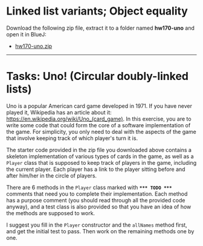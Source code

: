 # Linked list variants; Object equality

Download the following zip file, extract it to a folder named **hw170-uno** and open it in BlueJ:
- [hw170-uno.zip](hw170-uno.zip)

---

# Tasks: Uno! (Circular doubly-linked lists)

Uno is a popular American card game developed in 1971. If you have never played it, Wikipedia has an article about it: https://en.wikipedia.org/wiki/Uno_(card_game). In this exercise, you are to write some code that could form the core of a software implementation of the game. For simplicity, you only need to deal with the aspects of the game that involve keeping track of which player's turn it is.

The starter code provided in the zip file you downloaded above contains a skeleton implementation of various types of cards in the game, as well as a `Player` class that is supposed to keep track of players in the game, including the current player. Each player has a link to the player sitting before and after him/her in the circle of players.

There are 6 methods in the `Player` class marked with **`*** TODO ***`** comments that need you to complete their implementation. Each method has a purpose comment (you should read through all the provided code anyway), and a test class is also provided so that you have an idea of how the methods are supposed to work.

I suggest you fill in the `Player` constructor and the `allNames` method first, and get the initial test to pass. Then work on the remaining methods one by one.



